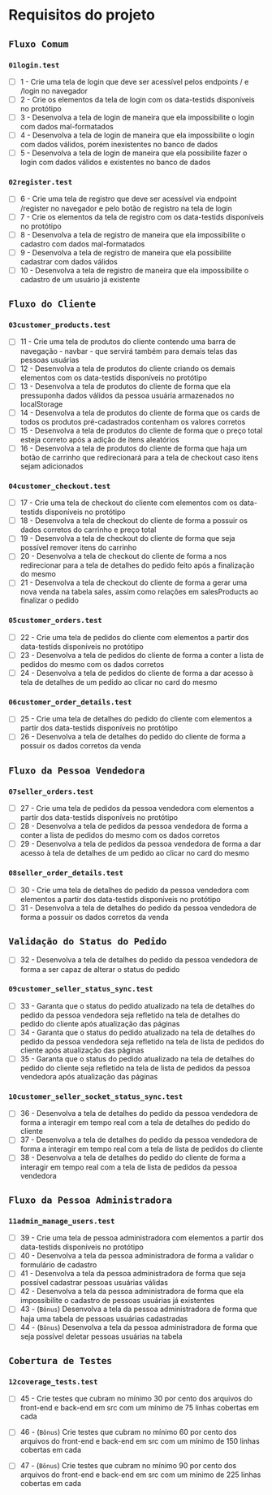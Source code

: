 # Requisitos do projeto
## `Fluxo Comum`
### `01login.test`
- [ ] 1 - Crie uma tela de login que deve ser acessível pelos endpoints / e /login no navegador
- [ ] 2 - Crie os elementos da tela de login com os data-testids disponíveis no protótipo
- [ ] 3 - Desenvolva a tela de login de maneira que ela impossibilite o login com dados mal-formatados
- [ ] 4 - Desenvolva a tela de login de maneira que ela impossibilite o login com dados válidos, porém inexistentes no banco de dados
- [ ] 5 - Desenvolva a tela de login de maneira que ela possibilite fazer o login com dados válidos e existentes no banco de dados
### `02register.test`
- [ ] 6 - Crie uma tela de registro que deve ser acessível via endpoint /register no navegador e pelo botão de registro na tela de login
- [ ] 7 - Crie os elementos da tela de registro com os data-testids disponíveis no protótipo
- [ ] 8 - Desenvolva a tela de registro de maneira que ela impossibilite o cadastro com dados mal-formatados
- [ ] 9 - Desenvolva a tela de registro de maneira que ela possibilite cadastrar com dados válidos
- [ ] 10 - Desenvolva a tela de registro de maneira que ela impossibilite o cadastro de um usuário já existente
## `Fluxo do Cliente`
### `03customer_products.test`
- [ ] 11 - Crie uma tela de produtos do cliente contendo uma barra de navegação - navbar - que servirá também para demais telas das pessoas usuárias
- [ ] 12 - Desenvolva a tela de produtos do cliente criando os demais elementos com os data-testids disponíveis no protótipo
- [ ] 13 - Desenvolva a tela de produtos do cliente de forma que ela pressuponha dados válidos da pessoa usuária armazenados no localStorage
- [ ] 14 - Desenvolva a tela de produtos do cliente de forma que os cards de todos os produtos pré-cadastrados contenham os valores corretos
- [ ] 15 - Desenvolva a tela de produtos do cliente de forma que o preço total esteja correto após a adição de itens aleatórios
- [ ] 16 - Desenvolva a tela de produtos do cliente de forma que haja um botão de carrinho que redirecionará para a tela de checkout caso itens sejam adicionados
### `04customer_checkout.test`
- [ ] 17 - Crie uma tela de checkout do cliente com elementos com os data-testids disponíveis no protótipo
- [ ] 18 - Desenvolva a tela de checkout do cliente de forma a possuir os dados corretos do carrinho e preço total
- [ ] 19 - Desenvolva a tela de checkout do cliente de forma que seja possível remover itens do carrinho
- [ ] 20 - Desenvolva a tela de checkout do cliente de forma a nos redirecionar para a tela de detalhes do pedido feito após a finalização do mesmo
- [ ] 21 - Desenvolva a tela de checkout do cliente de forma a gerar uma nova venda na tabela sales, assim como relações em salesProducts ao finalizar o pedido
### `05customer_orders.test`
- [ ] 22 - Crie uma tela de pedidos do cliente com elementos a partir dos data-testids disponíveis no protótipo
- [ ] 23 - Desenvolva a tela de pedidos do cliente de forma a conter a lista de pedidos do mesmo com os dados corretos
- [ ] 24 - Desenvolva a tela de pedidos do cliente de forma a dar acesso à tela de detalhes de um pedido ao clicar no card do mesmo
### `06customer_order_details.test`
- [ ] 25 - Crie uma tela de detalhes do pedido do cliente com elementos a partir dos data-testids disponíveis no protótipo
- [ ] 26 - Desenvolva a tela de detalhes do pedido do cliente de forma a possuir os dados corretos da venda
## `Fluxo da Pessoa Vendedora`
### `07seller_orders.test`
- [ ] 27 - Crie uma tela de pedidos da pessoa vendedora com elementos a partir dos data-testids disponíveis no protótipo
- [ ] 28 - Desenvolva a tela de pedidos da pessoa vendedora de forma a conter a lista de pedidos do mesmo com os dados corretos
- [ ] 29 - Desenvolva a tela de pedidos da pessoa vendedora de forma a dar acesso à tela de detalhes de um pedido ao clicar no card do mesmo
### `08seller_order_details.test`
- [ ] 30 - Crie uma tela de detalhes do pedido da pessoa vendedora com elementos a partir dos data-testids disponíveis no protótipo
- [ ] 31 - Desenvolva a tela de detalhes do pedido da pessoa vendedora de forma a possuir os dados corretos da venda
## `Validação do Status do Pedido`
- [ ] 32 - Desenvolva a tela de detalhes do pedido da pessoa vendedora de forma a ser capaz de alterar o status do pedido
### `09customer_seller_status_sync.test`
- [ ] 33 - Garanta que o status do pedido atualizado na tela de detalhes do pedido da pessoa vendedora seja refletido na tela de detalhes do pedido do cliente após atualização das páginas
- [ ] 34 - Garanta que o status do pedido atualizado na tela de detalhes do pedido da pessoa vendedora seja refletido na tela de lista de pedidos do cliente após atualização das páginas
- [ ] 35 - Garanta que o status do pedido atualizado na tela de detalhes do pedido do cliente seja refletido na tela de lista de pedidos da pessoa vendedora após atualização das páginas
### `10customer_seller_socket_status_sync.test`
- [ ] 36 - Desenvolva a tela de detalhes do pedido da pessoa vendedora de forma a interagir em tempo real com a tela de detalhes do pedido do cliente
- [ ] 37 - Desenvolva a tela de detalhes do pedido da pessoa vendedora de forma a interagir em tempo real com a tela de lista de pedidos do cliente
- [ ] 38 - Desenvolva a tela de detalhes do pedido do cliente de forma a interagir em tempo real com a tela de lista de pedidos da pessoa vendedora
## `Fluxo da Pessoa Administradora`
### `11admin_manage_users.test`
- [ ] 39 - Crie uma tela de pessoa administradora com elementos a partir dos data-testids disponíveis no protótipo
- [ ] 40 - Desenvolva a tela da pessoa administradora de forma a validar o formulário de cadastro
- [ ] 41 - Desenvolva a tela da pessoa administradora de forma que seja possível cadastrar pessoas usuárias válidas
- [ ] 42 - Desenvolva a tela da pessoa administradora de forma que ela impossibilite o cadastro de pessoas usuárias já existentes
- [ ] 43 - (`Bônus`) Desenvolva a tela da pessoa administradora de forma que haja uma tabela de pessoas usuárias cadastradas
- [ ] 44 - (`Bônus`) Desenvolva a tela da pessoa administradora de forma que seja possível deletar pessoas usuárias na tabela
## `Cobertura de Testes`
### `12coverage_tests.test`
- [ ] 45 - Crie testes que cubram no mínimo 30 por cento dos arquivos do front-end e back-end em src com um mínimo de 75 linhas cobertas em cada
- [ ] 46 - (`Bônus`) Crie testes que cubram no mínimo 60 por cento dos arquivos do front-end e back-end em src com um mínimo de 150 linhas cobertas em cada
- [ ] 47 - (`Bônus`) Crie testes que cubram no mínimo 90 por cento dos arquivos do front-end e back-end em src com um mínimo de 225 linhas cobertas em cada

